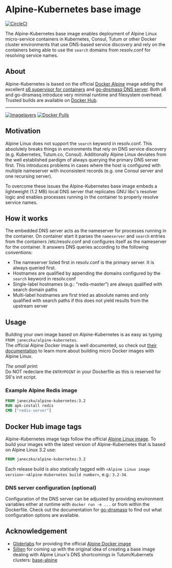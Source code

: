 
# Alpine-Kubernetes base image

[![CircleCI](https://img.shields.io/circleci/project/janeczku/docker-alpine-kubernetes.svg?style=flat-square)](https://circleci.com/gh/janeczku/docker-alpine-kubernetes)

The Alpine-Kubernetes base image enables deployment of Alpine Linux micro-service containers in Kubernetes, Consul, Tutum or other Docker cluster environments that use DNS-based service discovery and rely on the containers being able to use the `search` domains from resolv.conf for resolving service names.

## About

Alpine-Kubernetes is based on the official [Docker Alpine](https://hub.docker.com/_/alpine/) image adding the excellent [s6 supervisor for containers](https://github.com/just-containers/s6-overlay) and [go-dnsmasq DNS server](https://github.com/janeczku/go-dnsmasq). Both s6 and go-dnsmasq introduce very minimal runtime and filesystem overhead.    
Trusted builds are available on [Docker Hub](https://hub.docker.com/r/janeczku/alpine-kubernetes/).

-------

[![Imagelayers](https://badge.imagelayers.io/janeczku/alpine-kubernetes:latest.svg)](https://imagelayers.io/?images=janeczku/alpine-kubernetes:latest 'Get your own badge on imagelayers.io') 
[![Docker Pulls](https://img.shields.io/docker/pulls/janeczku/alpine-kubernetes.svg?style=flat-square)](https://hub.docker.com/r/janeczku/alpine-kubernetes/)

## Motivation
Alpine Linux does not support the `search` keyword in resolv.conf. This absolutely breaks things in environments that rely on DNS service discovery (e.g. Kubernetes, Tutum.co, Consul).
Additionally Alpine Linux deviates from the well established pardigm of always querying the primary DNS server first. This introduces problems in cases where the host is configured with multiple nameserver with inconsistent records (e.g. one Consul server and one recursing server).
    
To overcome these issues the Alpine-Kubernetes base image embeds a lightweight (1.2 MB) local DNS server that replicates GNU libc's resolver logic and enables processes running in the container to properly resolve service names.

## How it works
The embedded DNS server acts as the nameserver for processes running in the container. On container start it parses the `nameserver` and `search` entries from the containers /etc/resolv.conf and configures itself as the nameserver for the container. It answers DNS queries according to the following conventions:
* The nameserver listed first in resolv.conf is the primary server. It is always queried first.
* Hostnames are qualified by appending the domains configured by the `search` keyword in resolv.conf
* Single-label hostnames (e.g.: "redis-master") are always qualified with search domain paths
* Multi-label hostnames are first tried as absolute names and only qualified with search paths if this does not yield results from the upstream server

## Usage

Building your own image based on Alpine-Kubernetes is as easy as typing    
`FROM janeczku/alpine-kubernetes`.    
The official Alpine Docker image is well documented, so check out [their documentation](http://gliderlabs.viewdocs.io/docker-alpine) to learn more about building micro Docker images with Alpine Linux.

*The small print:*    
Do NOT redeclare the `ENTRYPOINT` in your Dockerfile as this is reserved for S6's init script.

### Example Alpine Redis image

```Dockerfile
FROM janeczku/alpine-kubernetes:3.2
RUN apk-install redis
CMD ["redis-server"]
```

## Docker Hub image tags

Alpine-Kubernetes image tags follow the official [Alpine Linux image](https://hub.docker.com/_/alpine/).
To build your images with the latest version of Alpine-Kubernetes that is based on Alpine Linux 3.2 use: 

```Dockerfile
FROM janeczku/alpine-kubernetes:3.2
```

Each release build is also statically tagged with `<Alpine Linux image version>-<Alpine-Kubernetes build number>`, e.g.: `3.2-34`.
 
### DNS server configuration (optional)
Configuration of the DNS server can be adjusted by providing environment variables either at runtime with `docker run -e ...` or from within the Dockerfile.
Check out the documentation for [go-dnsmasq](https://github.com/janeczku/go-dnsmasq) to find out what configuration options are available.

## Acknowledgement

* [Gliderlabs](http://gliderlabs.com/) for providing the official [Alpine Docker image](https://hub.docker.com/_/alpine/)
* [Sillien](http://gliderlabs.com/) for coming up with the original idea of creating a base image dealing with Alpine Linux's DNS shortcomings in Tutum/Kubernets clusters: [base-alpine](https://github.com/sillelien/base-alpine/)

